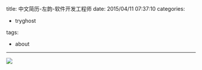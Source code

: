 title: 中文简历-左韵-软件开发工程师
date: 2015/04/11 07:37:10
categories:
 - tryghost

tags:
 - about 



---

![](http://img.sandseasoft.com/image/0/56/b21f081b66642c2c7b07acf72f320.png)



